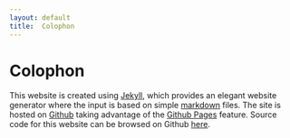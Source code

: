 ```yaml
---
layout: default
title:  Colophon
---
```


# Colophon

This website is created using [Jekyll](https://jekyllrb.com/), which provides an
elegant website generator where the input is based on simple
[markdown](https://en.wikipedia.org/wiki/Markdown) files. The site is hosted on
[Github](https://github.com/michaelmalick/michaelmalick.github.io) taking advantage of the [Github
Pages](https://pages.github.com/) feature. Source code for this website can be
browsed on Github
[here](https://github.com/michaelmalick/michaelmalick.github.io).

